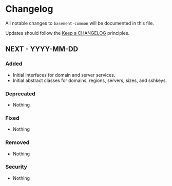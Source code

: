 # Changelog

All notable changes to `basement-common` will be documented in this file.

Updates should follow the [Keep a CHANGELOG](http://keepachangelog.com/) principles.

## NEXT - YYYY-MM-DD

### Added
- Initial interfaces for domain and server services.
- Initial abstract classes for domains, regions, servers, sizes, and sshkeys.

### Deprecated
- Nothing

### Fixed
- Nothing

### Removed
- Nothing

### Security
- Nothing
